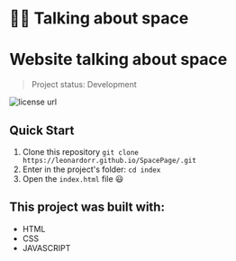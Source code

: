# 🧑‍💻 Talking about space

<h1>Website talking about space</h1>

> Project status: Development


<p align="left">
  <!-- License -->
  <a>
    <img alt="license url" src="https://img.shields.io/badge/license%20-MIT-1C1E26?style=for-the-badge&labelColor=1C1E26&color=61ffca">
  </a>
</p>

## Quick Start
 1. Clone this repository `git clone https://leonardorr.github.io/SpacePage/.git` 
 2. Enter in the project's folder: `cd index`
 3. Open the `index.html` file 😃

## This project was built with: 
- HTML
- CSS
- JAVASCRIPT
